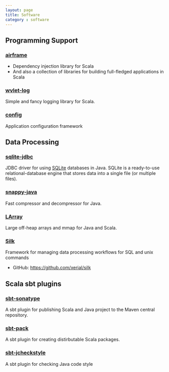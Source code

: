 ```yaml
---
layout: page
title: Software
category : software
---
```


## Programming Support

### [airframe](http://wvlet.org/airframe)
- Dependency injection library for Scala
- And also a collection of libraries for building full-fledged applications in Scala

### [wvlet-log](https://github.com/wvlet/log)
Simple and fancy logging library for Scala.

### [config](https://github.com/wvlet/config)
Application configuration framework

## Data Processing

### [sqlite-jdbc](https://github.com/xerial/sqlite-jdbc)
JDBC driver for using [SQLite](http://sqlite.org) databases in Java. SQLite is a ready-to-use relational-database engine that stores data into a single file (or multiple files).

### [snappy-java](https://github.com/xerial/snappy-java)
Fast compressor and decompressor for Java.

### [LArray](https://github.com/xerial/larray) 
Large off-heap arrays and mmap for Java and Scala.

### [Silk](http://xerial.org/silk)
Framework for managing data processing workflows for SQL and unix commands

* GitHub: <https://github.com/xerial/silk>

## Scala sbt plugins

### [sbt-sonatype](https://github.com/xerial/sbt-sonatype)
A sbt plugin for publishing Scala and Java project to the Maven central repository.

### [sbt-pack](https://github.com/xerial/sbt-pack)
A sbt plugin for creating distirbutable Scala packages.

### [sbt-jcheckstyle](https://github.com/xerial/sbt-jcheckstyle)
A sbt plugin for checking Java code style
